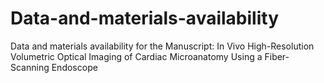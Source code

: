 # Data-and-materials-availability
Data and materials availability for the Manuscript: In Vivo High-Resolution Volumetric Optical Imaging of Cardiac Microanatomy Using a Fiber-Scanning Endoscope 
